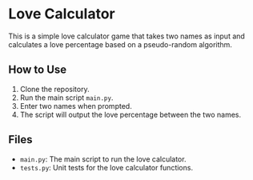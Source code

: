 # Love Calculator

This is a simple love calculator game that takes two names as input and calculates a love percentage based on a pseudo-random algorithm.

## How to Use

1. Clone the repository.
2. Run the main script `main.py`.
3. Enter two names when prompted.
4. The script will output the love percentage between the two names.

## Files

- `main.py`: The main script to run the love calculator.
- `tests.py`: Unit tests for the love calculator functions.
